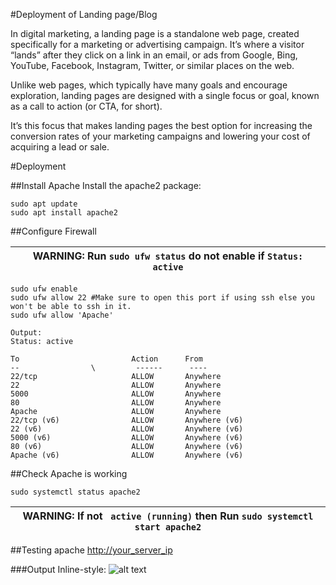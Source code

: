 #Deployment of Landing page/Blog

In digital marketing, a landing page is a standalone web page, created specifically for a marketing or advertising
campaign. It’s where a visitor “lands” after they click on a link in an email, or ads from Google, Bing, YouTube,
Facebook, Instagram, Twitter, or similar places on the web.

Unlike web pages, which typically have many goals and encourage exploration, landing pages are designed with a single
focus or goal, known as a call to action (or CTA, for short).

It’s this focus that makes landing pages the best option for increasing the conversion rates of your marketing campaigns
and lowering your cost of acquiring a lead or sale.

#Deployment

##Install Apache
Install the apache2 package:
```shell
sudo apt update
sudo apt install apache2
```

##Configure Firewall

|  WARNING: **Run** ```sudo ufw status``` do not enable if ```Status: active``` |
| --- |
```shell
sudo ufw enable
sudo ufw allow 22 #Make sure to open this port if using ssh else you won't be able to ssh in it.
sudo ufw allow 'Apache'
```

 ```jupyter
Output: 
Status: active

To                         Action      From
--                \         ------      ----
22/tcp                     ALLOW       Anywhere
22                         ALLOW       Anywhere
5000                       ALLOW       Anywhere
80                         ALLOW       Anywhere
Apache                     ALLOW       Anywhere
22/tcp (v6)                ALLOW       Anywhere (v6)
22 (v6)                    ALLOW       Anywhere (v6)
5000 (v6)                  ALLOW       Anywhere (v6)
80 (v6)                    ALLOW       Anywhere (v6)
Apache (v6)                ALLOW       Anywhere (v6)
``` 

##Check Apache is working
```shell
sudo systemctl status apache2
```

|  WARNING:  If not ``` active (running)``` then **Run** ```sudo systemctl start apache2```  |
| --- |

##Testing apache
[http://your_server_ip](http://localhost)

###Output
Inline-style: 
![alt text](https://github.com/hrnbot/Start-up/blob/main/images/small_apache_default.png?raw=true)

